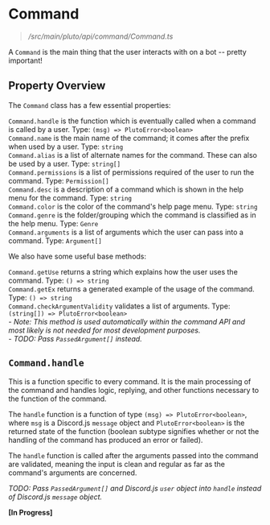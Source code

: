 # Command
> */src/main/pluto/api/command/Command.ts*

A `Command` is the main thing that the user interacts with on a bot -- pretty important!

## Property Overview

The `Command` class has a few essential properties:

  `Command.handle` is the function which is eventually called when a command is called by a user. Type: `(msg) => PlutoError<boolean>`\
  `Command.name` is the main name of the command; it comes after the prefix when used by a user. Type: `string`\
  `Command.alias` is a list of alternate names for the command. These can also be used by a user. Type: `string[]`\
  `Command.permissions` is a list of permissions required of the user to run the command. Type: `Permission[]`\
  `Command.desc` is a description of a command which is shown in the help menu for the command. Type: `string`\
  `Command.color` is the color of the command's help page menu. Type: `string`\
  `Command.genre` is the folder/grouping which the command is classified as in the help menu. Type: `Genre`\
  `Command.arguments` is a list of arguments which the user can pass into a command. Type: `Argument[]`
  
We also have some useful base methods:

  `Command.getUse` returns a string which explains how the user uses the command. Type: `() => string`\
  `Command.getEx` returns a generated example of the usage of the command. Type: `() => string`\
  `Command.checkArgumentValidity` validates a list of arguments. Type: `(string[]) => PlutoError<boolean>`\
    - *Note: This method is used automatically within the command API and most likely is not needed for most development purposes.*\
    - *TODO: Pass `PassedArgument[]` instead.*

## `Command.handle`

This is a function specific to every command. It is the main processing of the command and handles logic, replying, and other functions necessary to the function of the command.

The `handle` function is a function of type `(msg) => PlutoError<boolean>`, where `msg` is a Discord.js `message` object and `PlutoError<boolean>` is the returned state of the function (boolean subtype signifies whether or not the handling of the command has produced an error or failed).

The `handle` function is called after the arguments passed into the command are validated, meaning the input is clean and regular as far as the command's arguments are concerned.

*TODO: Pass `PassedArgument[]` and Discord.js `user` object into `handle` instead of Discord.js `message` object.*

__[In Progress]__

